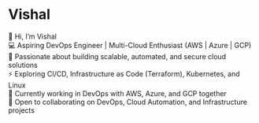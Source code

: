 # Vishal
👋 Hi, I’m Vishal  
💻 Aspiring DevOps Engineer | Multi-Cloud Enthusiast (AWS | Azure | GCP)  
🚀 Passionate about building scalable, automated, and secure cloud solutions  
⚡ Exploring CI/CD, Infrastructure as Code (Terraform), Kubernetes, and Linux  
🌱 Currently working in DevOps with AWS, Azure, and GCP together  
🔗 Open to collaborating on DevOps, Cloud Automation, and Infrastructure projects
